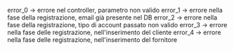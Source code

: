 error_0 -> errore nel controller, parametro non valido
error_1 -> errore nella fase della registrazione, email già presente nel DB
error_2 -> errore nella fase della registrazione, tipo di account passato non valido
error_3 -> errore nella fase delle registrazione, nell'inserimento del cliente
error_4 -> errore nella fase delle registrazione, nell'inserimento del fornitore